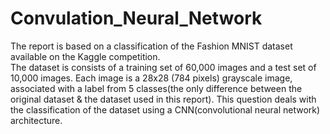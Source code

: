 # Convulation_Neural_Network

The report is based on a classification of the Fashion MNIST dataset available on the Kaggle competition.<br>
The dataset is consists of a training set of 60,000 images and a test set of 10,000 images. Each image is a 28x28 (784 pixels) grayscale image, associated with a label from 5 classes(the only difference between the original dataset & the dataset used in this report). This question deals with the classification of the dataset using a CNN(convolutional neural network) architecture.
